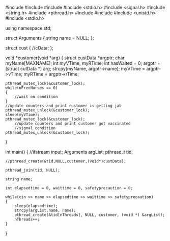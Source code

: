 #include <iostream>
#include <fstream>
#include <vector>
#include <stdio.h>
#include <signal.h>
#include <string.h>
#include <pthread.h>
#include <chrono>
#include <thread>
#include <unistd.h>
#include <stdio.h>

using namespace std;

struct Arguments
{
    string name = NULL;
};

struct cust
{
    //cData;
};

void *customer(void *arg)
{
    struct custData *argptr;
    char myName[MAXNAME];
    int myVTime, myRTime;
    int hasWaited = 0;
    argptr = (struct cutData *) arg;
    strcpy(myName, argptr->name);
    myVTime = argptr->vTime;
    myRTime = argptr->rTime;

    pthread_mutex_lock(&customer_lock);
    while(nFreeNurses == 0)
    {
        //wait on condition
    }
    //update counters and print customer is getting jab
    pthread_mutex_unlock(&customer_lock);
    sleep(myVTime);
    pthread_mutex_lock(&customer_lock);
        //update counters and print customer got vaccinated
        //signal condition
    pthread_mutex_unlock(&customer_lock);
}

int main()
{
    //ifstream input;
    Arguments argList;
    pthread_t tid;

    //pthread_create(&tid,NULL,customer,(void*)custData);

    pthread_join(tid, NULL);

    string name;

    int elapsedtime = 0, waittime = 0, safetyprecaution = 0;

    while(cin >> name >> elapsedtime >> waittime >> safetyprecaution)
    {
        sleep(elapsedtime);
        strcpy(argList.name, name);
        pthread_create(&tid[nThreads], NULL, customer, (void *) &argList);
        nThreads++;
    }
}